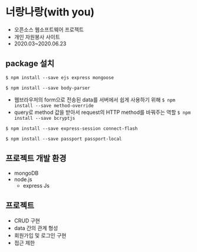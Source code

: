 # 너랑나랑(with you)
- 오픈소스 웹소프트웨어 프로젝트
- 개인 자원봉사 사이트
- 2020.03~2020.06.23

## package 설치
`` $ npm install --save ejs express mongoose ``

`` $ npm install --save body-parser ``
- 웹브라우저의 form으로 전송된 data를 서버에서 쉽게 사용하기 위해
`` $ npm install --save method-override ``
- query로 method 값을 받아서 request의 HTTP method를 바꿔주는 역할
`` $ npm install --save bcryptjs ``

`` $ npm install --save express-session connect-flash ``

`` $ npm install --save passport passport-local ``

## 프로젝트 개발 환경
- mongoDB
- node.js
    - express Js

## 프로젝트
- CRUD 구현
- data 간의 관계 형성
- 회원가입 및 로그인 구현
- 접근 제한

